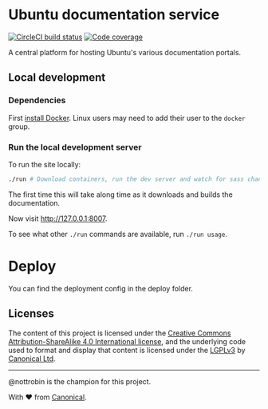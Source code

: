 # Ubuntu documentation service

[![CircleCI build status](https://circleci.com/gh/canonical-web-and-design/docs.ubuntu.com.svg?style=shield)](https://circleci.com/gh/canonical-web-and-design/docs.ubuntu.com)
[![Code coverage](https://codecov.io/gh/canonical-web-and-design/docs.ubuntu.com/branch/master/graph/badge.svg)](https://codecov.io/gh/canonical-web-and-design/docs.ubuntu.com)

A central platform for hosting Ubuntu's various documentation portals.

## Local development

### Dependencies

First [install Docker](https://www.docker.com/community-edition#/download). Linux users may need to add their user to the `docker` group.

### Run the local development server

To run the site locally:

``` bash
./run # Download containers, run the dev server and watch for sass changes
```

The first time this will take along time as it downloads and builds the documentation.

Now visit <http://127.0.0.1:8007>.

To see what other `./run` commands are available, run `./run usage`.

# Deploy
You can find the deployment config in the deploy folder.

## Licenses

The content of this project is licensed under the [Creative Commons Attribution-ShareAlike 4.0 International license](https://creativecommons.org/licenses/by-sa/4.0/), and the underlying code used to format and display that content is licensed under the [LGPLv3](http://opensource.org/licenses/lgpl-3.0.html) by [Canonical Ltd](http://www.canonical.com/).

---

@nottrobin is the champion for this project.

With ♥ from [Canonical](http://www.canonical.com/).
